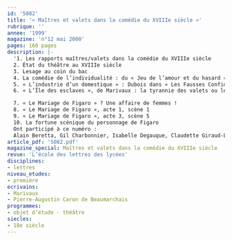 ```yaml
---
id: '5082'
title: '« Maîtres et valets dans la comédie du XVIIIe siècle »'
rubrique: ''
annee: '1999'
magazine: 'n°12 mai 2000'
pages: 160 pages
description: |-
  '1. Les rapports maîtres/valets dans la comédie du XVIIIe siècle
  2. État du théâtre au XVIIIe siècle
  3. Lesage au coin du bac
  4. La comédie de l’individualité : du « Jeu de l’amour et du hasard » au « Mariage de Figaro »
  5. « L’industrie d’un domestique » : Dubois dans « Les Fausses Confidences », de Marivaux
  6. « L’Île des esclaves », de Marivaux : la tyrannie des valets ou le « fantasme du maître »

  7. « Le Mariage de Figaro » ? Une affaire de femmes !
  8. « Le Mariage de Figaro », acte 1, scène 1
  9. « Le Mariage de Figaro », acte 3, scène 5
  10. La fortune scénique du personnage de Figaro
  Ont participé à ce numéro :
  Alain Beretta, Gil Charbonnier, Isabelle Degauque, Claudette Giraud-Lidy, Danielle Jaines, Colette Juilliard-Beaudan, Éloïse Lièvre, Nathalie Rizzoni, Anne Schneider, Yves Stalloni et Nadine Toursel'
article_pdf: '5082.pdf'
magazine_special: Maîtres et valets dans la comédie du XVIIIe siècle
revue: 'L’école des lettres des lycées'
disciplines:
- lettres
niveau_etudes:
- première
ecrivains:
- Marivaux
- Pierre-Augustin Caron de Beaumarchais
programmes:
- objet d’étude - théâtre
siecles:
- 18e siècle
---
```

